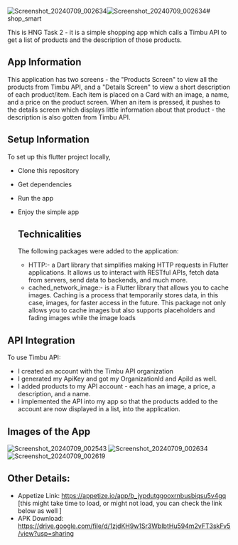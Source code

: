 ![Screenshot_20240709_002634](https://github.com/rejoice-omotunwase/shop_smart/assets/108352463/745be74a-78f9-41a5-a1de-457eac7a36b0)![Screenshot_20240709_002634](https://github.com/rejoice-omotunwase/shop_smart/assets/108352463/aa02bafd-ef45-4a73-9096-95f20d672091)# shop_smart

This is HNG Task 2 - it is a simple shopping app which calls a Timbu API to get a list of products and the description of those products.

## App Information
This application has two screens - the "Products Screen" to view all the products from Timbu API, and a "Details Screen" to view a short description of each product/item.
Each item is placed on a Card with an image, a name, and a price on the product screen.
When an item is pressed, it pushes to the details screen which displays little information about that product - the description is also gotten from Timbu API.

## Setup Information
To set up this flutter project locally,
- Clone this repository
- Get dependencies
- Run the app
- Enjoy the simple app

  ## Technicalities
  The following packages were added to the application:
  - HTTP:-  a Dart library that simplifies making HTTP requests in Flutter applications. It allows us to interact with RESTful APIs, fetch data from servers, send data to backends, and               much more.
  - cached_network_image:- is a Flutter library that allows you to cache images. Caching is a process that temporarily stores data, in this case, images, for faster access in the future.                            This package not only allows you to cache images but also supports placeholders and fading images while the image loads

## API Integration
To use Timbu API:
- I created an account with the Timbu API organization
- I generated my ApiKey and got my OrganizationId and ApiId as well.
- I added products to my API account - each has an image, a price, a description, and a name.
- I implemented the API into my app so that the products added to the account are now displayed in a list,  into the application.

## Images of the App
![Screenshot_20240709_002543](https://github.com/rejoice-omotunwase/shop_smart/assets/108352463/4880d2e1-0e00-42a9-b326-1d54dd42b3bc)
![Screenshot_20240709_002634](https://github.com/rejoice-omotunwase/shop_smart/assets/108352463/2dcffb5e-8331-41c1-b18a-4fa67a80c19b)
![Screenshot_20240709_002619](https://github.com/rejoice-omotunwase/shop_smart/assets/108352463/f2c18019-083b-4edd-b206-26866fdfc8b0)

## Other Details:
- Appetize Link: https://appetize.io/app/b_jypdutggooxrnbusbiqsu5v4gq  [this might take time to load, or might not load, you can check the link below as well ]
- APK Download: https://drive.google.com/file/d/1zjdKH9w1Sr3WbIbtHu594m2vFT3skFv5/view?usp=sharing
